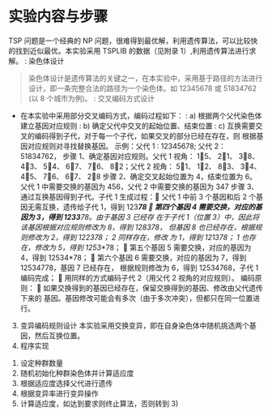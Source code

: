 
# 实验内容与步骤
TSP 问题是一个经典的 NP 问题，很难得到最优解，利用遗传算法，可以比较快的找到近似最优。本实验采用 TSPLIB 的数据（见附录 1）,利用遗传算法进行求解。
:   染色体设计
> 染色体设计是遗传算法的关键之一，在本实验中，采用基于路径的方法进行设计，即一条完整合法的路径为一个染色体。如 12345678 或 51834762 (以 8 个城市为例)。
:   交叉编码方式设计
- 在本实验中采用部分交叉编码方式，编码过程如下：
:   a) 根据两个父代染色体建立基因对应规则
:   b) 确定父代中交叉的起始位置、结束位置
:   c) 互换需要交叉的编码得到子代，对于每一个子代，如果交叉的部分已经在存在，则
根据基因对应规则对寻找替换基因。
示例：父代 1 : 12345678; 父代 2： 51834762，
步骤 1、确定基因对应规则。父代 1 视角： 15、 21、 38、 43、 54、 67、 76、
82；父代 2 视角： 51、 12、 83、 34、 45、 76、 67、 28
步骤 2、确定交叉起始位置为 4，结束位置为 6。父代 1 中需要交换的基因为 456，父代
2 中需要交换的基因为 347
步骤 3、通过互换基因得到子代。子代 1 生成过程： 父代 1 中前 3 个基因和后 2 个基因无需互换，遗传给子代 1，得到 123***78
 第四个基因 4 需要交换，对应的基因为 3，得到 1233**78。由于基因 3 已经存
在于子代 1（位置 3）中，因此将该基因根据对应规则修改为 8，得到 1283**78，
但基因 8 也已经存在，根据规则修改为 2，得到 1223**78； 2 同样存在，修改
为 1，得到 1213**78； 1 也存在，修改为 5，得到 1253**78；
 第五个基因 5 需要交换，对应的基因为 4，得到 12534*78；
 第六个基因 6 需要交换，对应的基因为 7，得到 12534778，基因 7 已经存在，
根据规则修改为 6，得到 12534768，子代 1 编码完成；
 用同样的方式编码子代 2（用父代 2 视角的对应规则）。
编码原则：
 如果交换得到的基因已经存在，保留交换得到的基因、修改由父代遗传下来的
基因。基因修改可能会有多次（由于多次冲突），但都只在同一位置进行。
3. 变异编码规则设计
本实验采用交换变异，即在自身染色体中随机挑选两个基因，然后互换位置。
4. 程序实现
1) 设定种群数量
2) 随机初始化种群染色体并计算适应度
3) 根据适应度选择父代进行遗传
4) 根据变异率进行变异操作
5) 计算适应度，如达到要求则终止算法，否则转到 3)
